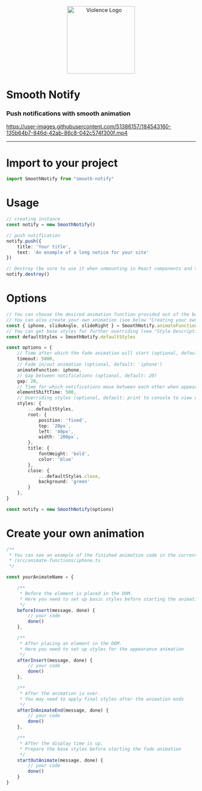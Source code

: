 <p align="center">
  <a href="https://violence.dev/logo-big" target="blank">
      <img src="https://violence.dev/img/logo-big.svg" width="180" alt="Violence Logo" />
  </a>
</p>

# Smooth Notify

### Push notifications with smooth animation

https://user-images.githubusercontent.com/51386157/184543160-135b64b7-846d-42ab-86c8-042c574f300f.mp4

<hr>

# Import to your project

```typescript
import SmoothNotify from "smooth-notify"
```

# Usage

```typescript
// creating instance
const notify = new SmoothNotify()

// push notification
notify.push({
    title: 'Your title',
    text: 'An example of a long notice for your site'
})

// Destroy (be sure to use it when unmounting in React components and the like)
notify.destroy()
```

# Options

```typescript
// You can choose the desired animation function provided out of the box
// You can also create your own animation (see below "Creating your own animation")
const { iphone, slideAngle, slideRight } = SmoothNotify.animateFunctions
// You can get base styles for further overriding (see "Style Description" below)
const defaultStyles = SmoothNotify.defaultStyles

const options = {
    // Time after which the fade animation will start (optional, default: 5000ms)
    timeout: 5000,
    // Fade in/out animation (optional, default: 'iphone')
    animateFunction: iphone,
    // Gap between notifications (optional, default: 20)
    gap: 20,
    // Time for which notifications move between each other when appearing and disappearing (optional, default: 500)
    elementShiftTime: 500,
    // Overriding styles (optional, default: print to console to view console.log(Notify.defaultStyles))
    styles: {
        ...defaultStyles,
        root: {
            position: 'fixed',
            top: `20px`,
            left: '40px',
            width: `200px`,
        },
        title: {
            fontWeight: 'bold',
            color: 'blue'
        },
        close: {
            ...defaultStyles.close,
            background: 'green'
        }
    },
}

const notify = new SmoothNotify(options)
```

# Create your own animation

```typescript
/**
 * You can see an example of the finished animation code in the current repository at:
 * /src/animate-functions/iphone.ts
 */

const yourAnimateName = {

    /**
     * Before the element is placed in the DOM.
     * Here you need to set up basic styles before starting the animation
     */
    beforeInsert(message, done) {
        // your code
        done()
    },

    /**
     * After placing an element in the DOM.
     * Here you need to set up styles for the appearance animation
     */
    afterInsert(message, done) {
        // your code
        done()
    },

    /**
     * After the animation is over.
     * You may need to apply final styles after the animation ends
     */
    afterInAnimateEnd(message, done) {
        // your code
        done()
    },

    /**
     * After the display time is up.
     * Prepare the base styles before starting the fade animation
     */
    startOutAnimate(message, done) {
        // your code
        done()
    }
}
```
